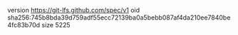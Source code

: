 version https://git-lfs.github.com/spec/v1
oid sha256:745b8bda39d759adf55ecc72139ba0a5bebb087af4da210ee7840be4fc83b70d
size 5225
